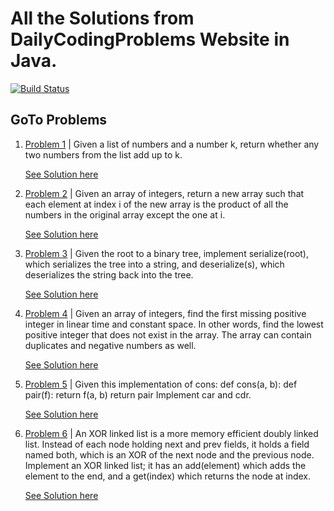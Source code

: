 # All the Solutions from DailyCodingProblems Website in Java.

[![Build Status](https://travis-ci.org/sudipcold2/DailyCodingProblems.svg?branch=master)](https://travis-ci.org/sudipcold2/DailyCodingProblems)

## GoTo Problems

1.  [Problem 1](https://github.com/sudipcold2/DailyCodingProblems/blob/master/src/main/java/problem1/ProblemStatement.md) |
Given a list of numbers and a number k, return whether any two numbers from the list add up to k.

    [See Solution here](https://github.com/sudipcold2/DailyCodingProblems/blob/master/src/main/java/problem1/PairSumProblemClass.java)

2.  [Problem 2](https://github.com/sudipcold2/DailyCodingProblems/blob/master/src/main/java/problem2/ProblemStatement2.md) |
Given an array of integers, return a new array such that each element at index i of the new array is the product of all the numbers in the original array except the one at i.
    
    [See Solution here](https://github.com/sudipcold2/DailyCodingProblems/blob/master/src/main/java/problem2/ProductOfArray.java)

3.  [Problem 3](https://github.com/sudipcold2/DailyCodingProblems/blob/master/src/main/java/problem3/ProblemStatement3.md) |
Given the root to a binary tree, implement serialize(root), which serializes the tree into a string, and deserialize(s), which deserializes the string back into the tree.
    
    [See Solution here](https://github.com/sudipcold2/DailyCodingProblems/blob/master/src/main/java/problem3/SerializeAndDeSerializeGeneralBinaryTree.java)

4.  [Problem 4](https://github.com/sudipcold2/DailyCodingProblems/blob/master/src/main/java/problem4/ProblemStatment.md) | Given an array of integers, find the first missing positive integer in linear time and constant space.
In other words, find the lowest positive integer that does not exist in the array. The array can contain duplicates and negative numbers as well.

    [See Solution here](https://github.com/sudipcold2/DailyCodingProblems/blob/master/src/main/java/problem4/MissingPositiveIntegerInArray.java)

5.  [Problem 5](https://github.com/sudipcold2/DailyCodingProblems/blob/master/src/main/java/problem5/ProblemStatement.md) | Given this implementation of cons:
def cons(a, b): def pair(f): return f(a, b) return pair Implement car and cdr.

    [See Solution here](https://github.com/sudipcold2/DailyCodingProblems/tree/master/src/main/java/problem5)

6.  [Problem 6](https://github.com/sudipcold2/DailyCodingProblems/blob/master/src/main/java/problem6/ProblemStatement.md) | An XOR linked list is a more memory efficient doubly linked list. Instead of each node holding next and prev fields, it holds a field named both, which is an XOR of the next node and the previous node. Implement an XOR linked list; it has an add(element) which adds the element to the end, and a get(index) which returns the node at index.

    [See Solution here](https://github.com/sudipcold2/DailyCodingProblems/blob/master/src/main/java/problem6/XORLinkedList.java)
